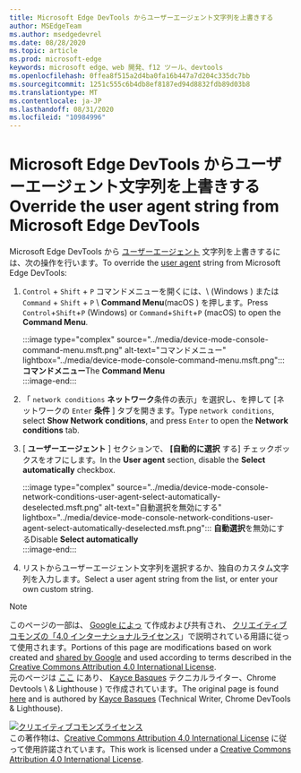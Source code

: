 ```yaml
---
title: Microsoft Edge DevTools からユーザーエージェント文字列を上書きする
author: MSEdgeTeam
ms.author: msedgedevrel
ms.date: 08/28/2020
ms.topic: article
ms.prod: microsoft-edge
keywords: microsoft edge、web 開発、f12 ツール、devtools
ms.openlocfilehash: 0ffea8f515a2d4ba0fa16b447a7d204c335dc7bb
ms.sourcegitcommit: 1251c555c6b4db8ef8187ed94d8832fdb89d03b8
ms.translationtype: MT
ms.contentlocale: ja-JP
ms.lasthandoff: 08/31/2020
ms.locfileid: "10984996"
---
```

<!-- Copyright Kayce Basques 

   Licensed under the Apache License, Version 2.0 (the "License");
   you may not use this file except in compliance with the License.
   You may obtain a copy of the License at

       https://www.apache.org/licenses/LICENSE-2.0

   Unless required by applicable law or agreed to in writing, software
   distributed under the License is distributed on an "AS IS" BASIS,
   WITHOUT WARRANTIES OR CONDITIONS OF ANY KIND, either express or implied.
   See the License for the specific language governing permissions and
   limitations under the License.  -->





# <span data-ttu-id="37be0-103">Microsoft Edge DevTools からユーザーエージェント文字列を上書きする</span><span class="sxs-lookup"><span data-stu-id="37be0-103">Override the user agent string from Microsoft Edge DevTools</span></span>   



<span data-ttu-id="37be0-104">Microsoft Edge DevTools から [ユーザーエージェント][MDNUserAgent] 文字列を上書きするには、次の操作を行います。</span><span class="sxs-lookup"><span data-stu-id="37be0-104">To override the [user agent][MDNUserAgent] string from Microsoft Edge DevTools:</span></span>  

1.  <span data-ttu-id="37be0-105">`Control` + `Shift` + `P` コマンドメニューを開くには、\ (Windows \) または `Command` + `Shift` + `P` \ **Command Menu**(macOS \) を押します。</span><span class="sxs-lookup"><span data-stu-id="37be0-105">Press `Control`+`Shift`+`P` \(Windows\) or `Command`+`Shift`+`P` \(macOS\) to open the **Command Menu**.</span></span>  
    
    :::image type="complex" source="../media/device-mode-console-command-menu.msft.png" alt-text="コマンドメニュー" lightbox="../media/device-mode-console-command-menu.msft.png":::
       <span data-ttu-id="37be0-107">**コマンドメニュー**</span><span class="sxs-lookup"><span data-stu-id="37be0-107">The **Command Menu**</span></span>  
    :::image-end:::  
    
1.  <span data-ttu-id="37be0-108">「 `network conditions` **ネットワーク**条件の表示」を選択し、を押して [ネットワークの `Enter` **条件** ] タブを開きます。</span><span class="sxs-lookup"><span data-stu-id="37be0-108">Type `network conditions`, select **Show Network conditions**, and press `Enter` to open the **Network conditions** tab.</span></span>  
1.  <span data-ttu-id="37be0-109">[ **ユーザーエージェント** ] セクションで、 **[自動的に選択** する] チェックボックスをオフにします。</span><span class="sxs-lookup"><span data-stu-id="37be0-109">In the **User agent** section, disable the **Select automatically** checkbox.</span></span>  
    
    :::image type="complex" source="../media/device-mode-console-network-conditions-user-agent-select-automatically-deselected.msft.png" alt-text="自動選択を無効にする" lightbox="../media/device-mode-console-network-conditions-user-agent-select-automatically-deselected.msft.png":::
       <span data-ttu-id="37be0-111">**自動選択**を無効にする</span><span class="sxs-lookup"><span data-stu-id="37be0-111">Disable **Select automatically**</span></span>  
    :::image-end:::  
    
1.  <span data-ttu-id="37be0-112">リストからユーザーエージェント文字列を選択するか、独自のカスタム文字列を入力します。</span><span class="sxs-lookup"><span data-stu-id="37be0-112">Select a user agent string from the list, or enter your own custom string.</span></span>  
    
<!--  
## Feedback   


-->  

<!-- links -->  

[MDNUserAgent]: https://developer.mozilla.org/docs/Glossary/User_agent "ユーザーエージェント |MDN"  

> [!NOTE]
> <span data-ttu-id="37be0-114">このページの一部は、 [Google によっ][GoogleSitePolicies] て作成および共有され、 [クリエイティブコモンズの「4.0 インターナショナルライセンス][CCA4IL]」で説明されている用語に従って使用されます。</span><span class="sxs-lookup"><span data-stu-id="37be0-114">Portions of this page are modifications based on work created and [shared by Google][GoogleSitePolicies] and used according to terms described in the [Creative Commons Attribution 4.0 International License][CCA4IL].</span></span>  
> <span data-ttu-id="37be0-115">元のページは [ここ](https://developers.google.com/web/tools/chrome-devtools/device-mode/override-user-agent) にあり、 [Kayce Basques][KayceBasques] テクニカルライター、Chrome Devtools \ & Lighthouse \) で作成されています。</span><span class="sxs-lookup"><span data-stu-id="37be0-115">The original page is found [here](https://developers.google.com/web/tools/chrome-devtools/device-mode/override-user-agent) and is authored by [Kayce Basques][KayceBasques] \(Technical Writer, Chrome DevTools \& Lighthouse\).</span></span>  

[![クリエイティブコモンズライセンス][CCby4Image]][CCA4IL]  
<span data-ttu-id="37be0-117">この著作物は、[Creative Commons Attribution 4.0 International License][CCA4IL] に従って使用許諾されています。</span><span class="sxs-lookup"><span data-stu-id="37be0-117">This work is licensed under a [Creative Commons Attribution 4.0 International License][CCA4IL].</span></span>  

[CCA4IL]: https://creativecommons.org/licenses/by/4.0  
[CCby4Image]: https://i.creativecommons.org/l/by/4.0/88x31.png  
[GoogleSitePolicies]: https://developers.google.com/terms/site-policies  
[KayceBasques]: https://developers.google.com/web/resources/contributors/kaycebasques  
